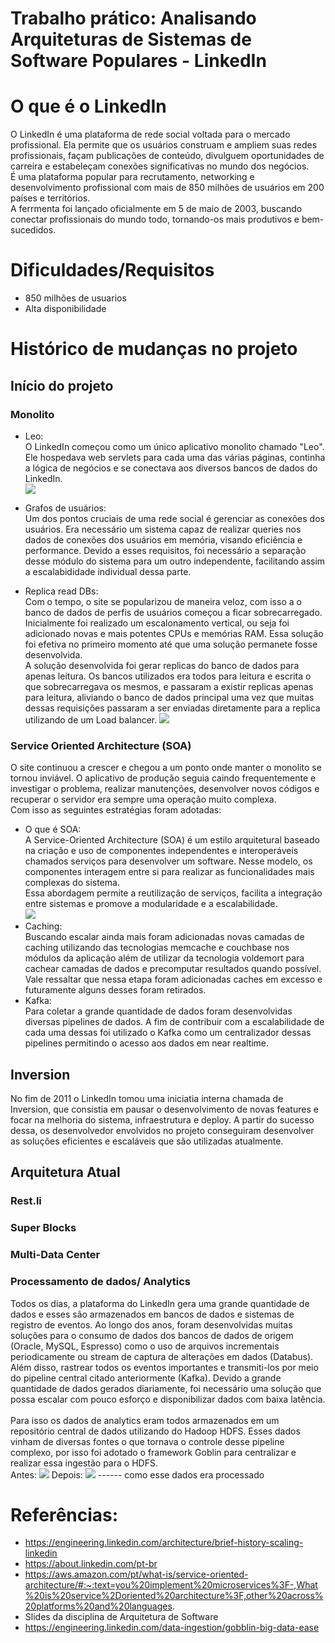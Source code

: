 # Trabalho prático: Analisando Arquiteturas de Sistemas de Software Populares - LinkedIn

# O que é o LinkedIn
  O LinkedIn é uma plataforma de rede social voltada para o mercado profissional. Ela permite que os usuários construam e ampliem suas redes profissionais, façam publicações de conteúdo, divulguem oportunidades de carreira e estabeleçam conexões significativas no mundo dos negócios.<br/> 
  É uma plataforma popular para recrutamento, networking e desenvolvimento profissional com mais de 850 milhões de usuários em 200 países e territórios.<br/> 
  A ferrmenta foi lançado oficialmente em 5 de maio de 2003, buscando conectar profissionais do mundo todo, tornando-os mais produtivos e bem-sucedidos.<br/> 

# Dificuldades/Requisitos
* 850 milhões de usuarios
* Alta disponibilidade

# Histórico de mudanças no projeto

## Início do projeto
### Monolito
* Leo: <br/>
  O LinkedIn começou como um único aplicativo monolito chamado "Leo". Ele hospedava web servlets para cada uma das várias páginas, continha a lógica de negócios e se conectava aos diversos bancos de dados do LinkedIn. <br/>
![](images/Leo.png)

* Grafos de usuários: <br/>
  Um dos pontos cruciais de uma rede social é gerenciar as conexões dos usuários. Era necessário um sistema capaz de realizar queries nos dados de conexões dos usuários em memória, visando eficiência e performance. Devido a esses requisitos, foi necessário a separação desse módulo do sistema para um outro independente, facilitando assim a escalabididade individual dessa parte. 
* Replica read DBs: <br/>
Com o tempo, o site se popularizou de maneira veloz, com isso a o banco de dados de perfis de usuários começou a ficar sobrecarregado.<br/>
Inicialmente foi realizado um escalonamento vertical, ou seja foi adicionado novas e mais potentes CPUs e memórias RAM. Essa solução foi efetiva no primeiro momento até que uma solução permanete fosse desenvolvida.<br/>
A solução desenvolvida foi gerar replicas do banco de dados para apenas leitura. Os bancos utilizados era todos para leitura e escrita o que sobrecarregava os mesmos, e passaram a existir replicas apenas para leitura, aliviando o banco de dados principal uma vez que muitas dessas requisições passaram a ser enviadas diretamente para a replica utilizando de um Load balancer.
![](images/replica_membergraph.png)
  

### Service Oriented Architecture (SOA)
O site continuou a crescer e chegou a um ponto onde manter o monolito se tornou inviável. O aplicativo de produção seguia caindo frequentemente e investigar o problema, realizar manutenções, desenvolver novos códigos e recuperar o servidor era sempre uma operação muito complexa.<br/>
Com isso as seguintes estratégias foram adotadas:

* O que é SOA: <br/>
  A Service-Oriented Architecture (SOA) é um estilo arquitetural baseado na criação e uso de componentes independentes e interoperáveis chamados serviços para desenvolver um software. Nesse modelo, os componentes interagem entre si para realizar as funcionalidades mais complexas do sistema.<br/> Essa abordagem permite a reutilização de serviços, facilita a integração entre sistemas e promove a modularidade e a escalabilidade. <br/>
  ![](images/SOA.png)
* Caching: <br/>
  Buscando escalar ainda mais foram adicionadas novas camadas de caching utilizando das tecnologias memcache e couchbase nos módulos da aplicação além de utilizar da tecnologia voldemort para cachear camadas de dados e precomputar resultados quando possível.<br/>
  Vale ressaltar que nessa etapa foram adicionadas caches em excesso e futuramente alguns desses foram retirados.
* Kafka: <br/>
  Para coletar a grande quantidade de dados foram desenvolvidas diversas pipelines de dados. A fim de contribuir com a escalabilidade de cada uma dessas foi utilizado o Kafka como um centralizador dessas pipelines permitindo o acesso aos dados em near realtime.

## Inversion
No fim de 2011 o LinkedIn tomou uma iniciatia interna chamada de Inversion, que consistia em pausar o desenvolvimento de novas features e focar na melhoria do sistema, infraestrutura e deploy. A partir do sucesso dessa, os desenvolvedor envolvidos no projeto conseguiram desenvolver as soluções eficientes e escaláveis que são utilizadas atualmente.


## Arquitetura Atual

### Rest.li
### Super Blocks
### Multi-Data Center

### Processamento de dados/ Analytics

Todos os dias, a plataforma do LinkedIn gera uma grande quantidade de dados e esses são armazenados em bancos de dados e sistemas de registro de eventos. Ao longo dos anos, foram desenvolvidas muitas soluções para o consumo de dados dos bancos de dados de origem (Oracle, MySQL, Espresso) como o uso de arquivos incrementais periodicamente ou stream de captura de alterações em dados (Databus).<br/>
Além disso, rastrear todos os eventos importantes e transmiti-los por meio do pipeline central citado anteriormente (Kafka). Devido a grande quantidade de dados gerados diariamente, foi necessário uma solução que possa escalar com pouco esforço e disponibilizar dados com baixa latência.
<br/><br/>
Para isso os dados de analytics eram todos armazenados em um repositório central de dados utilizando do Hadoop HDFS. Esses dados vinham de diversas fontes o que tornava o controle desse pipeline complexo, por isso foi adotado o framework Goblin para centralizar e realizar essa ingestão para o HDFS.<br/>
Antes:
![](images/ingestaoAntes.png)
Depois:
![](images/ingestaoGoblin.png)
------ como esse dados era processado

# Referências:

* https://engineering.linkedin.com/architecture/brief-history-scaling-linkedin
* https://about.linkedin.com/pt-br
* https://aws.amazon.com/pt/what-is/service-oriented-architecture/#:~:text=you%20implement%20microservices%3F-,What%20is%20service%2Doriented%20architecture%3F,other%20across%20platforms%20and%20languages.
* Slides da disciplina de Arquitetura de Software
* https://engineering.linkedin.com/data-ingestion/gobblin-big-data-ease
